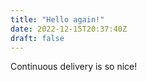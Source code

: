```yaml
---
title: "Hello again!"
date: 2022-12-15T20:37:40Z
draft: false
---
```


Continuous delivery is so nice!